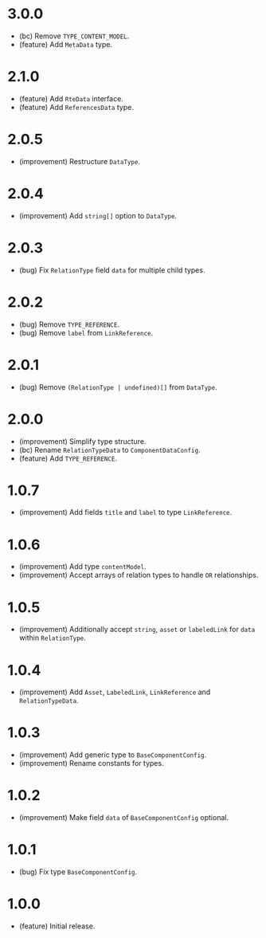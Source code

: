 3.0.0
=====

*   (bc) Remove `TYPE_CONTENT_MODEL`.
*   (feature) Add `MetaData` type.


2.1.0
=====

*   (feature) Add `RteData` interface.
*   (feature) Add `ReferencesData` type.


2.0.5
=====

*   (improvement) Restructure `DataType`.


2.0.4
=====

*   (improvement) Add `string[]` option to `DataType`.


2.0.3
=====

*   (bug) Fix `RelationType` field `data` for multiple child types.


2.0.2
=====

*   (bug) Remove `TYPE_REFERENCE`.
*   (bug) Remove `label` from `LinkReference`.


2.0.1
=====

*   (bug) Remove `(RelationType | undefined)[]` from `DataType`.


2.0.0
=====

*   (improvement) Simplify type structure.
*   (bc) Rename `RelationTypeData` to `ComponentDataConfig`.
*   (feature) Add `TYPE_REFERENCE`.


1.0.7
=====

*  (improvement) Add fields `title` and `label` to type `LinkReference`.


1.0.6
=====

*  (improvement) Add type `contentModel`.
*  (improvement) Accept arrays of relation types to handle `OR` relationships.


1.0.5
=====

*  (improvement) Additionally accept `string`, `asset` or `labeledLink` for `data` within `RelationType`.


1.0.4
=====

*  (improvement) Add `Asset`, `LabeledLink`, `LinkReference` and `RelationTypeData`.


1.0.3
=====

*   (improvement) Add generic type to `BaseComponentConfig`.
*   (improvement) Rename constants for types.


1.0.2
=====

*   (improvement) Make field `data` of `BaseComponentConfig` optional.


1.0.1
=====

*   (bug) Fix type `BaseComponentConfig`.


1.0.0
=====

*   (feature) Initial release.
